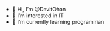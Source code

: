 - 👋 Hi, I’m @DavitOhan
- 👀 I’m interested in IT
- 🌱 I’m currently learning programirian

<!---
DavitOhan/DavitOhan is a ✨ special ✨ repository because its `README.md` (this file) appears on your GitHub profile.
You can click the Preview link to take a look at your changes.
--->
